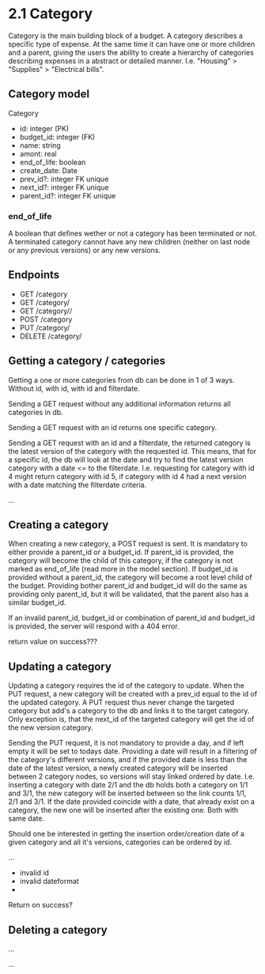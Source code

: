 # 2.1 Category

Category is the main building block of a budget. A category describes a specific type of expense. At the same time it can have one or more children and a parent, giving the users the ability to create a hierarchy of categories describing expenses in a abstract or detailed manner. I.e. "Housing" > "Supplies" > "Electrical bills".

## Category model

Category

-   id: integer (PK)
-   budget_id: integer (FK)
-   name: string
-   amont: real
-   end_of_life: boolean
-   create_date: Date
-   prev_id?: integer FK unique
-   next_id?: integer FK unique
-   parent_id?: integer FK unique

### end_of_life

A boolean that defines wether or not a category has been terminated or not. A terminated category cannot have any new children (neither on last node or any previous versions) or any new versions.

## Endpoints

-   GET /category
-   GET /category/<id>
-   GET /category/<id>/<date>
-   POST /category
-   PUT /category/<id>
-   DELETE /category/<id>

## Getting a category / categories

Getting a one or more categories from db can be done in 1 of 3 ways. Without id, with id, with id and filterdate.

Sending a GET request without any additional information returns all categories in db.

Sending a GET request with an id returns one specific category.

Sending a GET request with an id and a filterdate, the returned category is the latest version of the category with the requested id. This means, that for a specific id, the db will look at the date and try to find the latest version category with a date <= to the filterdate. I.e. requesting for category with id 4 might return category with id 5, if category with id 4 had a next version with a date matching the filterdate criteria.

... <route and error>

## Creating a category

When creating a new category, a POST request is sent. It is mandatory to either provide a parent_id or a budget_id. If parent_id is provided, the category will become the child of this category, if the category is not marked as end_of_life (read more in the model section). If budget_id is provided without a parent_id, the category will become a root level child of the budget. Providing bother parent_id and budget_id will do the same as providing only parent_id, but it will be validated, that the parent also has a similar budget_id.

If an invalid parent_id, budget_id or combination of parent_id and budget_id is provided, the server will respond with a 404 error.

return value on success???

## Updating a category

Updating a category requires the id of the category to update. When the PUT request, a new category will be created with a prev_id equal to the id of the updated category. A PUT request thus never change the targeted category but add's a category to the db and links it to the target category. Only exception is, that the next_id of the targeted category will get the id of the new version category.

Sending the PUT request, it is not mandatory to provide a day, and if left empty it will be set to todays date. Providing a date will result in a filtering of the category's different versions, and if the provided date is less than the date of the latest version, a newly created category will be inserted between 2 category nodes, so versions will stay linked ordered by date. I.e. inserting a category with date 2/1 and the db holds both a category on 1/1 and 3/1, the new category will be inserted between so the link counts 1/1, 2/1 and 3/1. If the date provided coincide with a date, that already exist on a category, the new one will be inserted after the existing one. Both with same date.

Should one be interested in getting the insertion order/creation date of a given category and all it's versions, categories can be ordered by id.

... <route and error>

-   invalid id
-   invalid dateformat
-

Return on success?

## Deleting a category

...

... <route and error>
